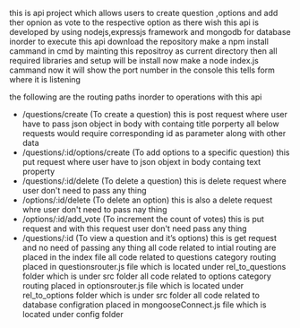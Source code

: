 this is api project which allows users to create question ,options and add ther opnion as vote to the respective option as there wish 
this api is developed by using nodejs,expressjs framework and mongodb for database
inorder to execute this api 
download the repository 
make a npm install cammand in cmd by mainting this repositroy as current directory then all required libraries and setup will be install 
now make a node index.js cammand 
now it will show the port number in the console this tells form where it is listening

the following are the routing paths inorder to operations with this api
  - /questions/create (To create a question) this is post request where user have to pass json object in body with containg title porperty
    all below requests would require corresponding id as parameter along with other data
  - /questions/:id/options/create (To add options to a specific question) this put request where user have to json objext in body containg text property
  - /questions/:id/delete (To delete a question) this is delete request where user don't need to pass any thing
  - /options/:id/delete (To delete an option) this is also a delete request whre user don't need to pass nay thing
  - /options/:id/add_vote (To increment the count of votes) this is put request and with this request user don't need pass any thing 
  - /questions/:id (To view a question and it’s options) this is get request and no need of passing any thing
all code related to  intial routing are placed in the index file
all code related to questions category routing placed in questionsrouter.js file which is located under rel_to_questions folder which is under src folder
all code related to options category routing placed in optionsrouter.js file which is located under rel_to_options folder which is under src folder
all code related to database configration placed in mongooseConnect.js file which is located under config folder

